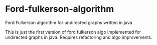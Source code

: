 # Ford-fulkerson-algorithm
Ford Fulkerson algorithm for undirected graphs written in java


This is just the first version of ford fulkerson algo implemented for undirected graphs in java. Requires refactoring and algo improvements.
